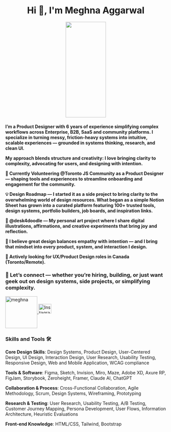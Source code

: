 <h1 align="center">Hi 👋, I'm Meghna Aggarwal</h1>
<p align="center">
<img src="./assets/hero.gif" width="50%" height="300px" />
</p>

<h4>

I’m a Product Designer with 6 years of experience simplifying complex workflows across Enterprise, B2B, SaaS and community platforms. I specialize in turning messy, friction-heavy systems into intuitive, scalable experiences — grounded in systems thinking, research, and clean UI. 

My approach blends structure and creativity: I love bringing clarity to complexity, advocating for users, and designing with intention.

🎯 Currently Volunteering @Toronto JS Community as a Product Designer — shaping tools and experiences to streamline onboarding and engagement for the community.

💡 Design Roadmap — I started it as a side project to bring clarity to the overwhelming world of design resources. What began as a simple Notion Sheet has grown into a curated platform featuring 100+ trusted tools, design systems, portfolio builders, job boards, and inspiration links.

🎨 @desk4doodle — My personal art project where I share digital illustrations, affirmations, and creative experiments that bring joy and reflection. 

🌱 I believe great design balances empathy with intention — and I bring that mindset into every product, system, and interaction I design.

👀 Actively looking for UX/Product Design roles in Canada (Toronto/Remote).




</h4>

<h3> 👋 Let’s connect — whether you’re hiring, building, or just want geek out on design systems, side projects, or simplifying complexity. </h3>
<a href="https://www.linkedin.com/in/meghna-836642128/" target="_blank">
<img align="center" src="https://img.shields.io/badge/Linkedin-%23323330.svg?style=for-the-badge&logo=linkedin" alt="meghna"  width="100" />
</a>


<a href="https://instagram.com/desk4doodle" target="_blank">
<img src="https://raw.githubusercontent.com/rahuldkjain/github-profile-readme-generator/master/src/images/icons/Social/instagram.svg" alt="Instagram" height="30" width="40" />
</a>

<h3 align="left"> Skills and Tools 🛠️ </h3>

**Core Design Skills**: Design Systems, Product Design, User-Centered Design, UI Design, Interaction Design, User Research, Usability Testing, Responsive Design, Web and Mobile Application, WCAG compliance

**Tools & Software**: Figma, Sketch, Invision, Miro, Maze, Adobe XD, Axure RP, FigJam, Storybook, Zeroheight, Framer, Claude AI, ChatGPT

**Collaboration & Process**: Cross-Functional Collaboration, Agile Methodology, Scrum, Design Systems, Wireframing, Prototyping

**Research & Testing**:  User Research, Usability Testing, A/B Testing, Customer Journey Mapping, Persona Development, User Flows, Information Architecture, Heuristic Evaluations

**Front-end Knowledge**: HTML/CSS, Tailwind, Bootstrap




